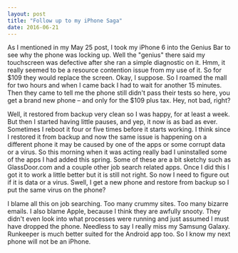 ```yaml
---
layout: post
title: "Follow up to my iPhone Saga"
date: 2016-06-21
---
```

As I mentioned in my May 25 post, I took my iPhone 6 into the Genius Bar to see why the phone was locking up.  Well the "genius" there said my touchscreen was defective after she ran a simple diagnostic on it.  Hmm, it really seemed to be a resource contention issue from my use of it.  So for $109 they would replace the screen.  Okay, I suppose.  So I roamed the mall for two hours and when I came back I had to wait for another 15 minutes.  Then they came to tell me the phone still didn't pass their tests so here, you get a brand new phone – and only for the $109 plus tax.  Hey, not bad, right? 

Well, it restored from backup very clean so I was happy, for at least a week.  But then I started having little pauses, and yep, it now is as bad as ever.  Sometimes I reboot it four or five times before it starts working.  I think since I restored it from backup and now the same issue is happening on a different phone it may be caused by one of the apps or some corrupt data or a virus.  So this morning when it was acting really bad I uninstalled some of the apps I had added this spring.  Some of these are a bit sketchy such as GlassDoor.com and a couple other job search related apps.  Once I did this I got it to work a little better but it is still not right.  So now I need to figure out if it is data or a virus.  Swell, I get a new phone and restore from backup so I put the same virus on the phone?   

I blame all this on job searching.  Too many crummy sites.  Too many bizarre emails.  I also blame Apple, because I think they are awfully snooty.  They didn't even look into what processes were running and just assumed I must have dropped the phone.  Needless to say I really miss my Samsung Galaxy.  Runkeeper is much better suited for the Android app too.  So I know my next phone will not be an iPhone. 
 
 

